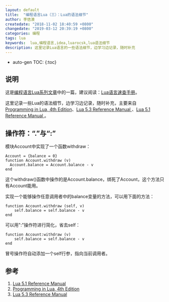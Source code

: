 ```yaml
---
layout: default
title:  "编程语言Lua（三）：Lua的语法细节"
author: 李佶澳
createdate: "2018-11-02 18:40:59 +0800"
changedate: "2019-03-12 20:39:19 +0800"
categories: 编程
tags: lua
keywords:  lua,编程语言,idea,luarocsk,lua语法细节
description: 这里记录Lua语言的一些语法细节，边学习边记录，随时补充
---
```


* auto-gen TOC:
{:toc}

## 说明

这是[编程语言Lua系列文章](https://www.lijiaocn.com/tags/class.html)中的一篇，建议阅读：[Lua语言速查手册](https://www.lijiaocn.com/programming/chapter-lua/)。

这里记录一些Lua的语法细节，边学习边记录，随时补充，主要来自 [Programming in Lua, 4th Edition][2]、[Lua 5.3 Reference Manual ][3]、[Lua 5.1 Reference Manual ][1]。

## 操作符：“.”与“:”

模块Account中实现了一个函数withdraw：

	Account = {balance = 0}
	function Account.withdraw (v)
	  Account.balance = Account.balance - v
	end

这个withdraw()函数中操作的是Account.balance，绑死了Account，这个方法只有Account能用。

实现一个能够操作任意调用者中的balance变量的方法，可以用下面的方法：

	function Account.withdraw (self, v)
	    self.balance = self.balance - v
	end

可以用":"操作符进行简化，省去self：

	function Account:withdraw (v)
	    self.balance = self.balance - v
	end

冒号操作符自动添加一个self行参，指向当前调用者。

## 参考

1. [Lua 5.1 Reference Manual ][1]
2. [Programming in Lua, 4th Edition][2]
3. [Lua 5.3 Reference Manual ][3]

[1]: https://www.lua.org/manual/5.1/ "Lua 5.1 Reference Manual "
[2]: https://pan.baidu.com/s/1NOhdKjDbg18RQ_4DkGC8tg "Programming in Lua, 4th Edition"
[3]: https://www.lua.org/manual/5.3/ "Lua 5.3 Reference Manual "
